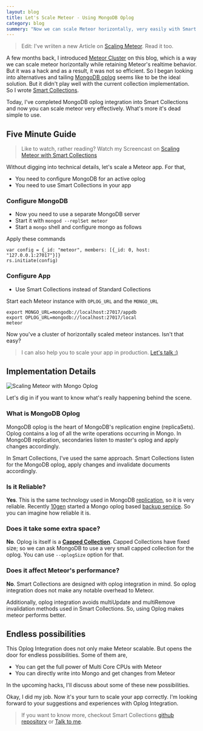```yaml
---
layout: blog
title: Let's Scale Meteor - Using MongoDB Oplog
category: blog
summery: "Now we can scale Meteor horizontally, very easily with Smart Collections. See how easy it is."
---
```


> Edit: I've wriiten a new Article on [Scaling Meteor](/does-meteor-scale.html). Read it too.

A few months back, I introduced [Meteor Cluster](http://meteorhacks.com/meteor-cluster-introduction-and-how-it-works.html) on this blog, which is a way we can scale meteor horizontally while retaining Meteor's realtime behavior. But it was a hack and as a result, it was not so efficient. So I began looking into alternatives and tailing [MongoDB oplog](http://docs.mongodb.org/manual/reference/glossary/#term-oplog) seems like to be the ideal solution. But it didn't play well with the current collection implementation. So I wrote [Smart Collections](http://meteorhacks.com/introducing-smart-collections.html).

Today, I've completed MongoDB oplog integration into Smart Collections and now you can scale meteor very effectively. What's more it's dead simple to use. 

## Five Minute Guide

> Like to watch, rather reading? Watch my Screencast on <a href='http://www.youtube.com/watch?v=ctSd9VXvp_0' target='_blank'>Scaling Meteor with Smart Collections</a>

Without digging into technical details, let's scale a Meteor app. For that,

* You need to configure MongoDB for an active oplog
* You need to use Smart Collections in your app

### Configure MongoDB

* Now you need to use a separate MongoDB server
* Start it with `mongod --replSet meteor`
* Start a `mongo` shell and configure mongo as follows

Apply these commands

    var config = {_id: "meteor", members: [{_id: 0, host: "127.0.0.1:27017"}]}
    rs.initiate(config)

### Configure App

* Use Smart Collections instead of Standard Collections

Start each Meteor instance with `OPLOG_URL` and the `MONGO_URL`

    export MONGO_URL=mongodb://localhost:27017/appdb
    export OPLOG_URL=mongodb://localhost:27017/local
    meteor

Now you've a cluster of horizontally scaled meteor instances. Isn't that easy?

> I can also help you to scale your app in production. [Let's talk :)](mailto:arunoda.susiripala@gmail.com)

## Implementation Details
![Scaling Meteor with Mongo Oplog](http://i.imgur.com/kb7stMV.png)

Let's dig in if you want to know what's really happening behind the scene.

### What is MongoDB Oplog

MongoDB oplog is the heart of MongoDB's replication engine (replicaSets). Oplog contains a log of all the write operations occurring in Mongo. In MongoDB replication, secondaries listen to master's oplog and apply changes accordingly. 

In Smart Collections, I've used the same approach. Smart Collections listen for the MongoDB oplog, apply changes and invalidate documents accordingly.

### Is it Reliable?
**Yes**. This is the same technology used in MongoDB [replication](http://docs.mongodb.org/manual/replication/), so it is very reliable. Recently [10gen](http://www.10gen.com/) started a Mongo oplog based [backup service](https://mms.10gen.com/). So you can imagine how reliable it is.

### Does it take some extra space?
**No**. Oplog is itself is a [**Capped Collection**](http://docs.mongodb.org/manual/core/capped-collections/). Capped Collections have fixed size; so we can ask MongoDB to use a very small capped collection for the oplog. You can use `--oplogSize` option for that.

### Does it affect Meteor's performance?
**No**. Smart Collections are designed with oplog integration in mind. So oplog integration does not make any notable overhead to Meteor.

Additionally, oplog integration avoids multiUpdate and multiRemove invalidation methods used in Smart Collections. So, using Oplog makes meteor performs better.

## Endless possibilities

This Oplog Integration does not only make Meteor scalable. But opens the door for endless possibilities. Some of them are,

* You can get the full power of Multi Core CPUs with Meteor
* You can directly write into Mongo and get changes from Meteor

In the upcoming hacks, I'll discuss about some of these new possibilities. 

Okay, I did my job. Now it's your turn to scale your app correctly. I'm looking forward to your suggestions and experiences with Oplog Integration.

> If you want to know more, checkout Smart Collections [github repository](https://github.com/arunoda/meteor-smart-collections) or [Talk to me](mailto:arunoda.susiripala@gmail.com).

